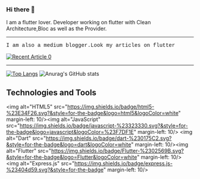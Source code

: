 ### Hi there 👋

I am a flutter lover. Developer working on flutter with Clean Architecture,Bloc as well as the Provider.

------------------------------------------------------------------------------------------------------------------------------------------------------------------

<p style = "font-family:courier,arial,helvetica;">
I am also a medium blogger.Look my articles on flutter</p>

<a target="_blank" href="https://github-readme-medium-recent-article.vercel.app/medium/@sahasuthpala/0?theme=dark"><img src="https://github-readme-medium-recent-article.vercel.app/medium/@sahasuthpala/0?theme=dark" alt="Recent Article 0"> 

------------------------------------------------------------------------------------------------------------------------------------------------------------------

[![Top Langs](https://github-readme-stats.vercel.app/api/top-langs/?username=Dineth95&theme=dark)](https://github.com/Dineth95/github-readme-stats/?&theme=dark)  ![Anurag's GitHub stats](https://github-readme-stats.vercel.app/api?username=Dineth95&theme=dark&show_icons=true)

<h2>Technologies and Tools</h2>

<img alt="HTML5" src="https://img.shields.io/badge/html5-%23E34F26.svg?&style=for-the-badge&logo=html5&logoColor=white" margin-left: 10/><img alt="JavaScript" src="https://img.shields.io/badge/javascript-%23323330.svg?&style=for-the-badge&logo=javascript&logoColor=%23F7DF1E" margin-left: 10/>	<img alt="Dart" src="https://img.shields.io/badge/dart-%230175C2.svg?&style=for-the-badge&logo=dart&logoColor=white" margin-left: 10/><img alt="Flutter" src="https://img.shields.io/badge/Flutter-%2302569B.svg?&style=for-the-badge&logo=Flutter&logoColor=white" margin-left: 10/><img alt="Express.js" src="https://img.shields.io/badge/express.js-%23404d59.svg?&style=for-the-badge" margin-left: 10/>



